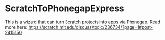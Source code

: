 # ScratchToPhonegapExpress
This is a wizard that can turn Scratch projects into apps via Phonegap.  Read more here:
https://scratch.mit.edu/discuss/topic/236734/?page=1#post-2415150
